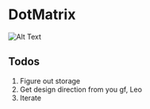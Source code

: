 # DotMatrix 
![Alt Text](http://www.textures4photoshop.com/tex/thumbs/matrix-code-animation-gif-free-animated-background-716.gif)

## Todos
1. Figure out storage
2. Get design direction from you gf, Leo
3. Iterate
